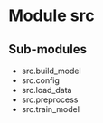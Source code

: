 Module src
==========

Sub-modules
-----------
* src.build_model
* src.config
* src.load_data
* src.preprocess
* src.train_model